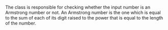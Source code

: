 The class is responsible for checking whether the input number is an Armstrong number or not.
An Armstrong number is the one which is equal to the sum of each of its digit raised to the power
that is equal to the length of the number.
